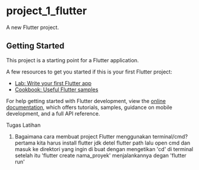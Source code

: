 # project_1_flutter

A new Flutter project.

## Getting Started

This project is a starting point for a Flutter application.

A few resources to get you started if this is your first Flutter project:

- [Lab: Write your first Flutter app](https://docs.flutter.dev/get-started/codelab)
- [Cookbook: Useful Flutter samples](https://docs.flutter.dev/cookbook)

For help getting started with Flutter development, view the
[online documentation](https://docs.flutter.dev/), which offers tutorials,
samples, guidance on mobile development, and a full API reference.

Tugas Latihan

1. Bagaimana cara membuat project Flutter menggunakan terminal/cmd?
pertama kita harus install flutter jdk
detel flutter path
lalu open cmd dan masuk ke direktori yang ingin di buat dengan mengetikan 'cd' di terminal
setelah itu 'flutter create nama_proyek' menjalankannya degan 'flutter run'

